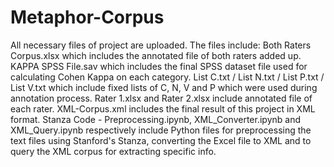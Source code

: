# Metaphor-Corpus
All necessary files of project are uploaded. The files include:
Both Raters Corpus.xlsx which includes the annotated file of both raters added up.
KAPPA SPSS File.sav which includes the final SPSS dataset file used for calculating Cohen Kappa on each category. 
List C.txt / List N.txt / List P.txt / List V.txt which include fixed lists of C, N, V and P which were used during annotation process. 
Rater 1.xlsx and Rater 2.xlsx include annotated file of each rater.
XML-Corpus.xml includes the final result of this project in XML format. 
Stanza Code - Preprocessing.ipynb, XML_Converter.ipynb and XML_Query.ipynb respectively include Python files for preprocessing the text files using Stanford's Stanza, converting the Excel file to XML and to query the XML corpus for extracting specific info. 
